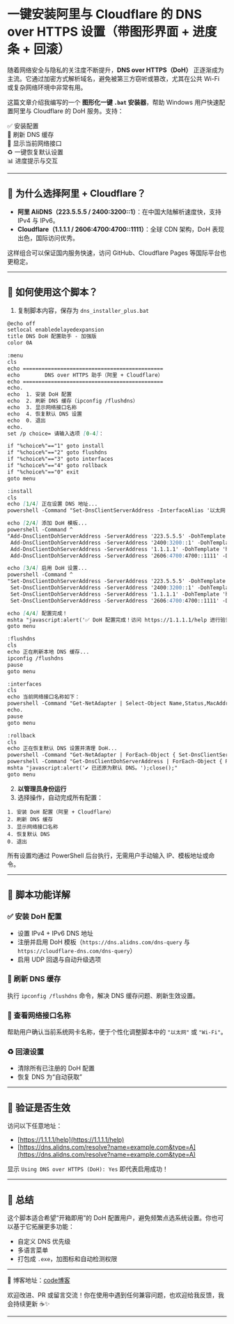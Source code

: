 

# 一键安装阿里与 Cloudflare 的 DNS over HTTPS 设置（带图形界面 + 进度条 + 回滚）

随着网络安全与隐私的关注度不断提升，**DNS over HTTPS（DoH）** 正逐渐成为主流。它通过加密方式解析域名，避免被第三方窃听或篡改，尤其在公共 Wi-Fi 或复杂网络环境中非常有用。

这篇文章介绍我编写的一个 **图形化一键 `.bat` 安装器**，帮助 Windows 用户快速配置阿里与 Cloudflare 的 DoH 服务。支持：

✅ 安装配置  
🔄 刷新 DNS 缓存  
📡 显示当前网络接口  
♻️ 一键恢复默认设置  
📊 进度提示与交互

---

## 🧠 为什么选择阿里 + Cloudflare？

- **阿里 AliDNS（223.5.5.5 / 2400:3200::1）**：在中国大陆解析速度快，支持 IPv4 与 IPv6。
- **Cloudflare（1.1.1.1 / 2606:4700:4700::1111）**：全球 CDN 架构，DoH 表现出色，国际访问优秀。

这样组合可以保证国内服务快速，访问 GitHub、Cloudflare Pages 等国际平台也更稳定。

---

## 🔧 如何使用这个脚本？

1. 复制脚本内容，保存为 `dns_installer_plus.bat`

```markdown
@echo off
setlocal enabledelayedexpansion
title DNS DoH 配置助手 - 加强版
color 0A

:menu
cls
echo =============================================
echo        DNS over HTTPS 助手（阿里 + Cloudflare）
echo =============================================
echo.
echo  1. 安装 DoH 配置
echo  2. 刷新 DNS 缓存（ipconfig /flushdns）
echo  3. 显示网络接口名称
echo  4. 恢复默认 DNS 设置
echo  0. 退出
echo.
set /p choice= 请输入选项 [0-4]：

if "%choice%"=="1" goto install
if "%choice%"=="2" goto flushdns
if "%choice%"=="3" goto interfaces
if "%choice%"=="4" goto rollback
if "%choice%"=="0" exit
goto menu

:install
cls
echo [1/4] 正在设置 DNS 地址...
powershell -Command "Set-DnsClientServerAddress -InterfaceAlias '以太网' -ServerAddresses '223.5.5.5','1.1.1.1','2400:3200::1','2606:4700:4700::1111'" >nul

echo [2/4] 添加 DoH 模板...
powershell -Command ^
"Add-DnsClientDohServerAddress -ServerAddress '223.5.5.5' -DohTemplate 'https://dns.alidns.com/dns-query' -AllowFallbackToUdp $true -AutoUpgrade $true; ^
 Add-DnsClientDohServerAddress -ServerAddress '2400:3200::1' -DohTemplate 'https://dns.alidns.com/dns-query' -AllowFallbackToUdp $true -AutoUpgrade $true; ^
 Add-DnsClientDohServerAddress -ServerAddress '1.1.1.1' -DohTemplate 'https://cloudflare-dns.com/dns-query' -AllowFallbackToUdp $true -AutoUpgrade $true; ^
 Add-DnsClientDohServerAddress -ServerAddress '2606:4700:4700::1111' -DohTemplate 'https://cloudflare-dns.com/dns-query' -AllowFallbackToUdp $true -AutoUpgrade $true" >nul

echo [3/4] 启用 DoH 设置...
powershell -Command ^
"Set-DnsClientDohServerAddress -ServerAddress '223.5.5.5' -DohTemplate 'https://dns.alidns.com/dns-query' -AllowFallbackToUdp $true -AutoUpgrade $true; ^
 Set-DnsClientDohServerAddress -ServerAddress '2400:3200::1' -DohTemplate 'https://dns.alidns.com/dns-query' -AllowFallbackToUdp $true -AutoUpgrade $true; ^
 Set-DnsClientDohServerAddress -ServerAddress '1.1.1.1' -DohTemplate 'https://cloudflare-dns.com/dns-query' -AllowFallbackToUdp $true -AutoUpgrade $true; ^
 Set-DnsClientDohServerAddress -ServerAddress '2606:4700:4700::1111' -DohTemplate 'https://cloudflare-dns.com/dns-query' -AllowFallbackToUdp $true -AutoUpgrade $true" >nul

echo [4/4] 配置完成！
mshta "javascript:alert('✅ DoH 配置完成！访问 https://1.1.1.1/help 进行验证。');close();"
goto menu

:flushdns
cls
echo 正在刷新本地 DNS 缓存...
ipconfig /flushdns
pause
goto menu

:interfaces
cls
echo 当前网络接口名称如下：
powershell -Command "Get-NetAdapter | Select-Object Name,Status,MacAddress | Format-Table -AutoSize"
echo.
pause
goto menu

:rollback
cls
echo 正在恢复默认 DNS 设置并清理 DoH...
powershell -Command "Get-NetAdapter | ForEach-Object { Set-DnsClientServerAddress -InterfaceAlias $_.Name -ResetServerAddresses }"
powershell -Command "Get-DnsClientDohServerAddress | ForEach-Object { Remove-DnsClientDohServerAddress -ServerAddress $_.ServerAddress -ErrorAction SilentlyContinue }"
mshta "javascript:alert('✔️ 已还原为默认 DNS。');close();"
goto menu
```

2. **以管理员身份运行**
3. 选择操作，自动完成所有配置：
```text
1. 安装 DoH 配置（阿里 + Cloudflare）
2. 刷新 DNS 缓存
3. 显示网络接口名称
4. 恢复默认 DNS
0. 退出
```

所有设置均通过 PowerShell 后台执行，无需用户手动输入 IP、模板地址或命令。

---

## 📜 脚本功能详解

### ✅ 安装 DoH 配置

- 设置 IPv4 + IPv6 DNS 地址
- 注册并启用 DoH 模板（`https://dns.alidns.com/dns-query` 与 `https://cloudflare-dns.com/dns-query`）
- 启用 UDP 回退与自动升级选项

### 🔄 刷新 DNS 缓存

执行 `ipconfig /flushdns` 命令，解决 DNS 缓存问题、刷新生效设置。

### 📡 查看网络接口名称

帮助用户确认当前系统网卡名称，便于个性化调整脚本中的 `"以太网"` 或 `"Wi-Fi"`。

### ♻️ 回滚设置

- 清除所有已注册的 DoH 配置
- 恢复 DNS 为“自动获取”

---

## 🧪 验证是否生效

访问以下任意地址：
- [https://1.1.1.1/help](https://1.1.1.1/help)
- [https://dns.alidns.com/resolve?name=example.com&type=A](https://dns.alidns.com/resolve?name=example.com&type=A)

显示 `Using DNS over HTTPS (DoH): Yes` 即代表启用成功！

---

## 🎯 总结

这个脚本适合希望“开箱即用”的 DoH 配置用户，避免频繁点选系统设置。你也可以基于它拓展更多功能：

- 自定义 DNS 优先级
- 多语言菜单
- 打包成 `.exe`，加图标和自动检测权限

---

📌 博客地址：[code博客](https://code.buxiantang.top)

欢迎改进、PR 或留言交流！你在使用中遇到任何兼容问题，也欢迎给我反馈，我会持续更新 ☕✨

---
